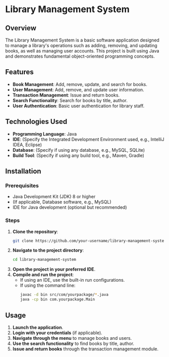 # Library Management System

## Overview

The Library Management System is a basic software application designed to manage a library's operations such as adding, removing, and updating books, as well as managing user accounts. This project is built using Java and demonstrates fundamental object-oriented programming concepts.

## Features

- **Book Management**: Add, remove, update, and search for books.
- **User Management**: Add, remove, and update user information.
- **Transaction Management**: Issue and return books.
- **Search Functionality**: Search for books by title, author.
- **User Authentication**: Basic user authentication for library staff.

## Technologies Used

- **Programming Language**: Java
- **IDE**: (Specify the Integrated Development Environment used, e.g., IntelliJ IDEA, Eclipse)
- **Database**: (Specify if using any database, e.g., MySQL, SQLite)
- **Build Tool**: (Specify if using any build tool, e.g., Maven, Gradle)

## Installation

### Prerequisites

- Java Development Kit (JDK) 8 or higher
- (If applicable, Database software, e.g., MySQL)
- IDE for Java development (optional but recommended)

### Steps

1. **Clone the repository**:
    ```sh
    git clone https://github.com/your-username/library-management-system.git
    ```
2. **Navigate to the project directory**:
    ```sh
    cd library-management-system
    ```
3. **Open the project in your preferred IDE**.
4. **Compile and run the project**:
    - If using an IDE, use the built-in run configurations.
    - If using the command line:
        ```sh
        javac -d bin src/com/yourpackage/*.java
        java -cp bin com.yourpackage.Main
        ```

## Usage

1. **Launch the application**.
2. **Login with your credentials** (if applicable).
3. **Navigate through the menu** to manage books and users.
4. **Use the search functionality** to find books by title, author.
5. **Issue and return books** through the transaction management module.


